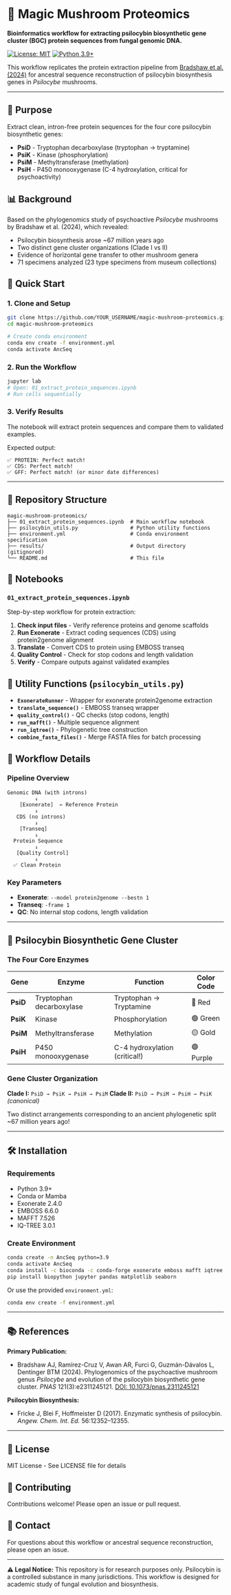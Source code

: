 # 🍄 Magic Mushroom Proteomics

**Bioinformatics workflow for extracting psilocybin biosynthetic gene cluster (BGC) protein sequences from fungal genomic DNA.**

[![License: MIT](https://img.shields.io/badge/License-MIT-yellow.svg)](https://opensource.org/licenses/MIT)
[![Python 3.9+](https://img.shields.io/badge/python-3.9+-blue.svg)](https://www.python.org/downloads/)

This workflow replicates the protein extraction pipeline from [Bradshaw et al. (2024)](https://doi.org/10.1073/pnas.2311245121) for ancestral sequence reconstruction of psilocybin biosynthesis genes in *Psilocybe* mushrooms.

---

## 🎯 Purpose

Extract clean, intron-free protein sequences for the four core psilocybin biosynthetic genes:
- **PsiD** - Tryptophan decarboxylase (tryptophan → tryptamine)
- **PsiK** - Kinase (phosphorylation)
- **PsiM** - Methyltransferase (methylation)
- **PsiH** - P450 monooxygenase (C-4 hydroxylation, critical for psychoactivity)

## 📊 Background

Based on the phylogenomics study of psychoactive *Psilocybe* mushrooms by Bradshaw et al. (2024), which revealed:
- Psilocybin biosynthesis arose ~67 million years ago
- Two distinct gene cluster organizations (Clade I vs II)
- Evidence of horizontal gene transfer to other mushroom genera
- 71 specimens analyzed (23 type specimens from museum collections)

## 🚀 Quick Start

### 1. Clone and Setup
```bash
git clone https://github.com/YOUR_USERNAME/magic-mushroom-proteomics.git
cd magic-mushroom-proteomics

# Create conda environment
conda env create -f environment.yml
conda activate AncSeq
```

### 2. Run the Workflow
```bash
jupyter lab
# Open: 01_extract_protein_sequences.ipynb
# Run cells sequentially
```

### 3. Verify Results
The notebook will extract protein sequences and compare them to validated examples.

Expected output:
```
✅ PROTEIN: Perfect match!
✅ CDS: Perfect match!
✅ GFF: Perfect match! (or minor date differences)
```

---

## 📁 Repository Structure

```
magic-mushroom-proteomics/
├── 01_extract_protein_sequences.ipynb  # Main workflow notebook
├── psilocybin_utils.py                 # Python utility functions
├── environment.yml                     # Conda environment specification
├── results/                            # Output directory (gitignored)
└── README.md                           # This file
```

## 📓 Notebooks

### `01_extract_protein_sequences.ipynb`
Step-by-step workflow for protein extraction:
1. **Check input files** - Verify reference proteins and genome scaffolds
2. **Run Exonerate** - Extract coding sequences (CDS) using protein2genome alignment
3. **Translate** - Convert CDS to protein using EMBOSS transeq
4. **Quality Control** - Check for stop codons and length validation
5. **Verify** - Compare outputs against validated examples

## 🧰 Utility Functions (`psilocybin_utils.py`)

- **`ExonerateRunner`** - Wrapper for exonerate protein2genome extraction
- **`translate_sequence()`** - EMBOSS transeq wrapper
- **`quality_control()`** - QC checks (stop codons, length)
- **`run_mafft()`** - Multiple sequence alignment
- **`run_iqtree()`** - Phylogenetic tree construction
- **`combine_fasta_files()`** - Merge FASTA files for batch processing

## 🔬 Workflow Details

### Pipeline Overview
```
Genomic DNA (with introns)
         ↓
    [Exonerate]  ← Reference Protein
         ↓
   CDS (no introns)
         ↓
    [Transeq]
         ↓
  Protein Sequence
         ↓
   [Quality Control]
         ↓
  ✅ Clean Protein
```

### Key Parameters
- **Exonerate**: `--model protein2genome --bestn 1`
- **Transeq**: `-frame 1`
- **QC**: No internal stop codons, length validation

---

## 🧬 Psilocybin Biosynthetic Gene Cluster

### The Four Core Enzymes

| Gene | Enzyme | Function | Color Code |
|------|--------|----------|------------|
| **PsiD** | Tryptophan decarboxylase | Tryptophan → Tryptamine | 🔴 Red |
| **PsiK** | Kinase | Phosphorylation | 🟢 Green |
| **PsiM** | Methyltransferase | Methylation | 🟡 Gold |
| **PsiH** | P450 monooxygenase | C-4 hydroxylation (critical!) | 🟣 Purple |

### Gene Cluster Organization

**Clade I:** `PsiD → PsiK → PsiH → PsiM`
**Clade II:** `PsiD → PsiM → PsiH → PsiK` *(canonical)*

Two distinct arrangements corresponding to an ancient phylogenetic split ~67 million years ago!

---

## 🛠️ Installation

### Requirements
- Python 3.9+
- Conda or Mamba
- Exonerate 2.4.0
- EMBOSS 6.6.0
- MAFFT 7.526
- IQ-TREE 3.0.1

### Create Environment
```bash
conda create -n AncSeq python=3.9
conda activate AncSeq
conda install -c bioconda -c conda-forge exonerate emboss mafft iqtree
pip install biopython jupyter pandas matplotlib seaborn
```

Or use the provided `environment.yml`:
```bash
conda env create -f environment.yml
```

---

## 📚 References

**Primary Publication:**
- Bradshaw AJ, Ramírez-Cruz V, Awan AR, Furci G, Guzmán-Dávalos L, Dentinger BTM (2024). Phylogenomics of the psychoactive mushroom genus *Psilocybe* and evolution of the psilocybin biosynthetic gene cluster. *PNAS* 121(3):e2311245121. [DOI: 10.1073/pnas.2311245121](https://doi.org/10.1073/pnas.2311245121)

**Psilocybin Biosynthesis:**
- Fricke J, Blei F, Hoffmeister D (2017). Enzymatic synthesis of psilocybin. *Angew. Chem. Int. Ed.* 56:12352–12355.

---

## 📝 License

MIT License - See LICENSE file for details

## 🤝 Contributing

Contributions welcome! Please open an issue or pull request.

## 📧 Contact

For questions about this workflow or ancestral sequence reconstruction, please open an issue.

---

**⚠️ Legal Notice:** This repository is for research purposes only. Psilocybin is a controlled substance in many jurisdictions. This workflow is designed for academic study of fungal evolution and biosynthesis.
